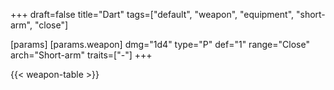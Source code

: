 +++
draft=false
title="Dart"
tags=["default", "weapon", "equipment", "short-arm", "close"]

[params]
  [params.weapon]
    dmg="1d4"
    type="P"
    def="1"
    range="Close"
    arch="Short-arm"
    traits=["-"]
+++

{{< weapon-table >}}


